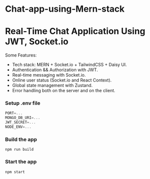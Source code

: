 # Chat-app-using-Mern-stack
# Real-Time Chat Application Using JWT, Socket.io

Some Features:

-    Tech stack: MERN + Socket.io + TailwindCSS + Daisy UI.
-    Authentication && Authorization with JWT.
-    Real-time messaging with Socket.io.
-    Online user status (Socket.io and React Context).
-    Global state management with Zustand.
-    Error handling both on the server and on the client.



### Setup .env file

```js
PORT=...
MONGO_DB_URI=...
JWT_SECRET=...
NODE_ENV=...
```

### Build the app

```shell
npm run build
```

### Start the app

```shell
npm start
```
